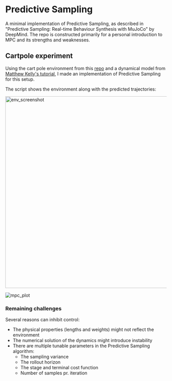 # Predictive Sampling
A minimal implementation of Predictive Sampling, as described in "Predictive Sampling: Real-time Behaviour Synthesis with MuJoCo" by DeepMind. 
The repo is constructed primarily for a personal introduction to MPC and its strengths and weaknesses.

## Cartpole experiment
Using the cart pole environment from this [repo](https://github.com/0xangelo/gym-cartpole-swingup) and a dynamical model from [Matthew Kelly's tutorial](http://www.matthewpeterkelly.com/tutorials/cartPole/index.html), I made an implementation of Predictive Sampling for this setup.

The script shows the environment along with the predicted trajectories:

<img width="600" alt="env_screenshot" src="https://user-images.githubusercontent.com/42750085/218702243-111f4403-c79f-405b-890b-60869fcfc2b3.png">

![mpc_plot](https://user-images.githubusercontent.com/42750085/218702286-6233459e-03e5-4986-834b-5e99b18a9f57.png)

### Remaining challenges
Several reasons can inhibit control:
- The physical properties (lengths and weights) might not reflect the environment
- The numerical solution of the dynamics might introduce instability
- There are multiple tunable parameters in the Predictive Sampling algorithm:
  - The sampling variance
  - The rollout horizon
  - The stage and terminal cost function
  - Number of samples pr. iteration


